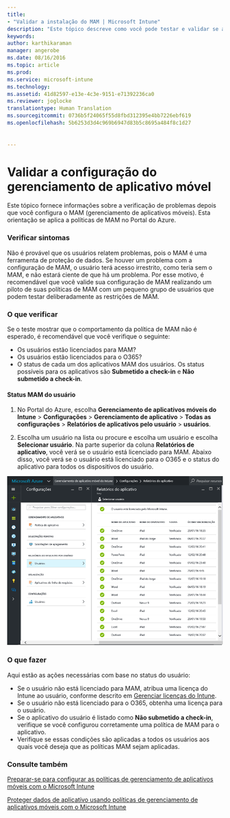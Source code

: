 ```yaml
---
title:
- "Validar a instalação do MAM | Microsoft Intune"
description: "Este tópico descreve como você pode testar e validar se a política de MAM está configurada corretamente e funcionando conforme o esperado."
keywords: 
author: karthikaraman
manager: angerobe
ms.date: 08/16/2016
ms.topic: article
ms.prod: 
ms.service: microsoft-intune
ms.technology: 
ms.assetid: 41d82597-e13e-4c3e-9151-e71392236ca0
ms.reviewer: joglocke
translationtype: Human Translation
ms.sourcegitcommit: 0736b5f24065f55d8fbd312395e4bb7226ebf619
ms.openlocfilehash: 5b6253d3d4c969b6947d83b5c8695a484f8c1d27


---
```


# Validar a configuração do gerenciamento de aplicativo móvel

Este tópico fornece informações sobre a verificação de problemas depois que você configura o MAM (gerenciamento de aplicativos móveis). Esta orientação se aplica a políticas de MAM no Portal do Azure.

### Verificar sintomas
Não é provável que os usuários relatem problemas, pois o MAM é uma ferramenta de proteção de dados. Se houver um problema com a configuração de MAM, o usuário terá acesso irrestrito, como teria sem o MAM, e não estará ciente de que há um problema. Por esse motivo, é recomendável que você valide sua configuração de MAM realizando um piloto de suas políticas de MAM com um pequeno grupo de usuários que podem testar deliberadamente as restrições de MAM.


### O que verificar

Se o teste mostrar que o comportamento da política de MAM não é esperado, é recomendável que você verifique o seguinte:

- Os usuários estão licenciados para MAM?
- Os usuários estão licenciados para o O365?
- O status de cada um dos aplicativos MAM dos usuários. Os status possíveis para os aplicativos são **Submetido a check-in** e **Não submetido a check-in**.

#### Status MAM do usuário
1. No Portal do Azure, escolha **Gerenciamento de aplicativos móveis do Intune** > **Configurações** > **Gerenciamento de aplicativo** > **Todas as configurações** > **Relatórios de aplicativos pelo usuário** > **usuários**.

2. Escolha um usuário na lista ou procure e escolha um usuário e escolha **Selecionar usuário**. Na parte superior da coluna **Relatórios de aplicativo**, você verá se o usuário está licenciado para MAM. Abaixo disso, você verá se o usuário está licenciado para o O365 e o status do aplicativo para todos os dispositivos do usuário.

![Status de aplicativo para MAM](..\media\ts-mam-user-apps.png) 

### O que fazer
Aqui estão as ações necessárias com base no status do usuário:

- Se o usuário não está licenciado para MAM, atribua uma licença do Intune ao usuário, conforme descrito em [Gerenciar licenças do Intune](..\get-started\start-with-a-paid-subscription-to-microsoft-intune).
- Se o usuário não está licenciado para o O365, obtenha uma licença para o usuário.
- Se o aplicativo do usuário é listado como **Não submetido a check-in**, verifique se você configurou corretamente uma política de MAM para o aplicativo.
- Verifique se essas condições são aplicadas a todos os usuários aos quais você deseja que as políticas MAM sejam aplicadas.

### Consulte também
[Preparar-se para configurar as políticas de gerenciamento de aplicativos móveis com o Microsoft Intune](..\deploy-use\get-ready-to-configure-mobile-app-management-policies-with-microsoft-intune)

[Proteger dados de aplicativo usando políticas de gerenciamento de aplicativos móveis com o Microsoft Intune](..\deploy-use\protect-app-data-using-mobile-app-management-policies-with-microsoft-intune)



<!--HONumber=Oct16_HO1-->


